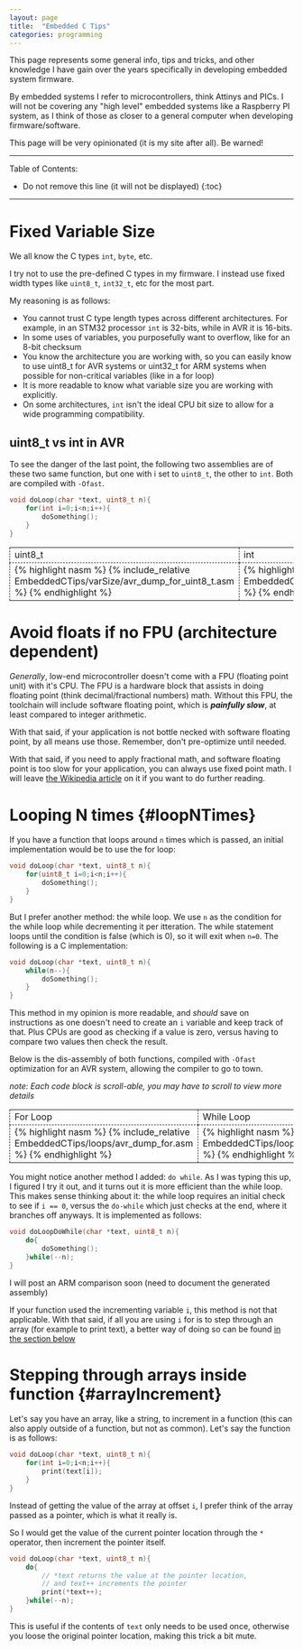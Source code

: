 ```yaml
---
layout: page
title:  "Embedded C Tips"
categories: programming
--- 
```


<style type="text/css">
    .codeGrid {
        width: 100%;
        table-layout: fixed;
        border-collapse: collapse;
    }
    .codeGrid td{
        border: 1px dashed;
    }
    .codeGrid td{
        vertical-align: top;
        width: 120px;
    }
    .codeGrid figure {
        overflow-x: scroll;
        text-align: left;
        white-space: nowrap;
    }
    .codeGrid figure pre {
        font-size: 12px;
    }
</style>


This page represents some general info, tips and tricks, and other knowledge I have gain over the years specifically in developing embedded system firmware.

By embedded systems I refer to microcontrollers, think Attinys and PICs.
I will not be covering any "high level" embedded systems like a Raspberry PI system, as I think of those as closer to a general computer when developing firmware/software.

This page will be very opinionated (it is my site after all). Be warned!

---
Table of Contents:
* Do not remove this line (it will not be displayed)
{:toc}
---

# Fixed Variable Size

We all know the C types `int`, `byte`, etc.

I try not to use the pre-defined C types in my firmware.
I instead use fixed width types like `uint8_t`, `int32_t`, etc for the most part.

My reasoning is as follows:
- You cannot trust C type length types across different architectures.
  For example, in an STM32 processor `int` is 32-bits, while in AVR it is 16-bits.
- In some uses of variables, you purposefully want to overflow, like for an 8-bit checksum
- You know the architecture you are working with, so you can easily know to use uint8_t for AVR systems or uint32_t for ARM systems when possible for non-critical variables (like in a for loop)
- It is more readable to know what variable size you are working with explicitly.
- On some architectures, `int` isn't the ideal CPU bit size to allow for a wide programming compatibility.

## uint8_t vs int in AVR

To see the danger of the last point, the following two assemblies are of these two same function, but one with i set to `uint8_t`, the other to `int`. Both are compiled with `-Ofast`.
```c
void doLoop(char *text, uint8_t n){
    for(int i=0;i<n;i++){
        doSomething();
    }
}
```

<table class="codeGrid">
<tr>
    <td>uint8_t</td>
    <td>int</td>
</tr>

<tr>
    <td>
    {% highlight nasm %}
    {% include_relative EmbeddedCTips/varSize/avr_dump_for_uint8_t.asm %}
    {% endhighlight %}
    </td>
    <td>
    {% highlight nasm %}
    {% include_relative EmbeddedCTips/varSize/avr_dump_for_int.asm %}
    {% endhighlight %}
    </td>
</tr>
</table>

# Avoid floats if no FPU (architecture dependent)

*Generally*, low-end microcontroller doesn't come with a FPU (floating point unit) with it's CPU.
The FPU is a hardware block that assists in doing floating point (think decimal/fractional numbers) math.
Without this FPU, the toolchain will include software floating point, which is ***painfully slow***, at least compared to integer arithmetic.

With that said, if your application is not bottle necked with software floating point, by all means use those. Remember, don't pre-optimize until needed.

With that said, if you need to apply fractional math, and software floating point is too slow for your application, you can always use fixed point math. I will leave [the Wikipedia article](https://en.wikipedia.org/wiki/Fixed-point_arithmetic) on it if you want to do further reading.

# Looping N times {#loopNTimes}
If you have a function that loops around `n` times which is passed, an initial implementation would be to use the for loop:
```c
void doLoop(char *text, uint8_t n){
    for(uint8_t i=0;i<n;i++){
        doSomething();
    }
}
```

But I prefer another method: the while loop. We use `n` as the condition for the while loop while decrementing it per itteration. The while statement loops until the condition is false (which is 0), so it will exit when `n=0`. The following is a C implementation:
```c
void doLoop(char *text, uint8_t n){
    while(n--){
        doSomething();
    }
}
```

This method in my opinion is more readable, and *should* save on instructions as one doesn't need to create an `i` variable and keep track of that. Plus CPUs are good as checking if a value is zero, versus having to compare two values then check the result.

Below is the dis-assembly of both functions, compiled with `-Ofast` optimization for an AVR system, allowing the compiler to go to town. 

*note: Each code block is scroll-able, you may have to scroll to view more details*

<table class="codeGrid">
<tr>
    <td>For Loop</td>
    <td>While Loop</td>
    <td>Do While Loop</td>
</tr>

<tr>
    <td>
    {% highlight nasm %}
    {% include_relative EmbeddedCTips/loops/avr_dump_for.asm %}
    {% endhighlight %}
    </td>
    <td>
    {% highlight nasm %}
    {% include_relative EmbeddedCTips/loops/avr_dump_while.asm %}
    {% endhighlight %}
    </td>
    <td>
    {% highlight nasm %}
    {% include_relative EmbeddedCTips/loops/avr_dump_doWhile.asm %}
    {% endhighlight %}
    </td>
</tr>
</table>

You might notice another method I added: `do while`. As I was typing this up, I figured I try it out, and it turns out it is more efficient than the while loop. This makes sense thinking about it: the while loop requires an initial check to see if `i == 0`, versus the `do-while` which just checks at the end, where it branches off anyways.
It is implemented as follows:
```c
void doLoopDoWhile(char *text, uint8_t n){
    do{
        doSomething();
    }while(--n);
}
```

I will post an ARM comparison soon (need to document the generated assembly)

<!--I also ran the same test with an ARM Cortex M0 architecture, and got the following results:-->

<!-- It surprised me that the for loop has less instructions than the while loop. This is probably the arm-gcc compiler catching on to the for loop and optimizing for it. The `do-while` still wins. -->

If your function used the incrementing variable `i`, this method is not that applicable.
With that said, if all you are using `i` for is to step through an array (for example to print text), a better way of doing so can be found [in the section below](#arrayIncrement)


# Stepping through arrays inside function {#arrayIncrement}
Let's say you have an array, like a string, to increment in a function (this can also apply outside of a function, but not as common). Let's say the function is as follows:
```c
void doLoop(char *text, uint8_t n){
    for(int i=0;i<n;i++){
        print(text[i]);
    }
}
```

Instead of getting the value of the array at offset `i`, I prefer think of the array passed as a pointer, which is what it really is.

So I would get the value of the current pointer location through the `*` operator, then increment the pointer itself.
```c
void doLoop(char *text, uint8_t n){
    do{
        // *text returns the value at the pointer location,
        // and text++ increments the pointer
        print(*text++);
    }while(--n);
}
```

This is useful if the contents of `text` only needs to be used once, otherwise you loose the original pointer location, making this trick a bit mute.
